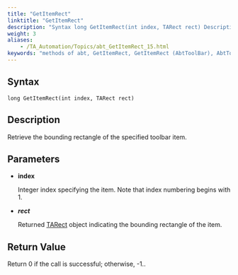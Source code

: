 ```yaml
--- 
title: "GetItemRect"
linktitle: "GetItemRect"
description: "Syntax long GetItemRect(int index, TARect rect) Description Retrieve the bounding rectangle of the specified toolbar item. Parameters index Integer index specifying the item. Note that index numbering ..."
weight: 3
aliases: 
    - /TA_Automation/Topics/abt_GetItemRect_15.html
keywords: "methods of abt, GetItemRect, GetItemRect (AbtToolBar), AbtToolBar, getitemrect, abttoolbar getitemrect, bounding rectangle of toolbar item, bounding rectangle of item on toolbar, rectangle encircles toolbar item"
---
```


## Syntax

`long GetItemRect(int index, TARect rect)`

## Description  

Retrieve the bounding rectangle of the specified toolbar item.

## Parameters

-   **index**

    Integer index specifying the item. Note that index numbering begins with 1.

-   ***rect***

    Returned [TARect](/automation-guide/action-based-testing-language/testarchitect-automation-classes/automation-classes/abt-object-classes/tarect) object indicating the bounding rectangle of the item.


## Return Value

Return 0 if the call is successful; otherwise, -1..





